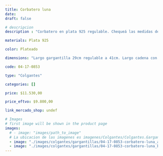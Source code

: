 ```yaml
---
title: Corbatero luna
date: 
draft: false

# descripcion
description : "Corbatero en plata 925 regulable. Chequeá las medidas de la gargantilla y largo de la cadena colgante."

materials: Plata 925

color: Plateado

dimensions: "Largo gargantilla 29cm regulable a 41cm. Largo cadena con dije 21cm"

code: 04-17-0853

type: "Colgantes"

categories: []

price: $11.530,00

price_eftvo: $9.800,00

link_mercado_shop: undef

# Images
# first image will be shown in the product page
images:
  # - image: "images/path_to_image"
  # La ubicacion de las imagenes es imagenes/Colgantes/Colgantes.Gargantillas/04-17-0853-corbatero-luna
  - image: "./images/colgantes/gargantillas/04-17-0853-corbatero-luna_a.jpg"
  - image: "./images/colgantes/gargantillas/04-17-0853-corbatero-luna_b.jpg"
---
```

